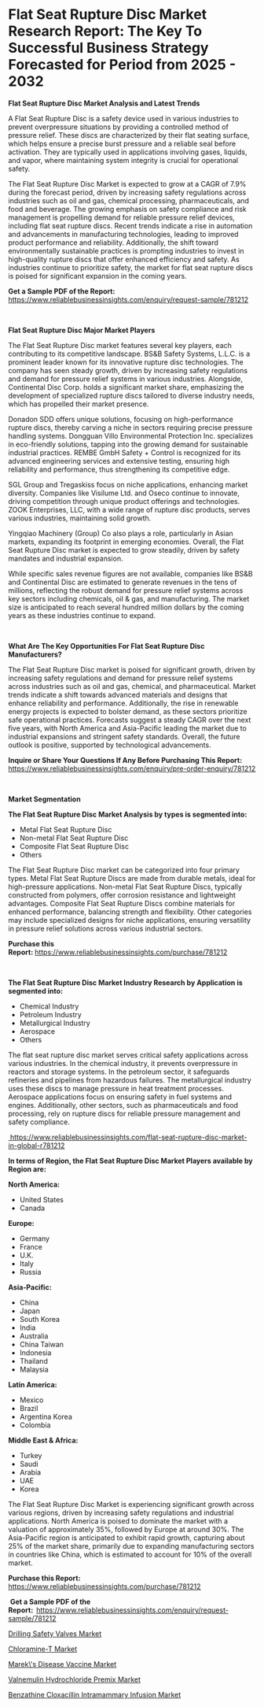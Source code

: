 <p><h1>Flat Seat Rupture Disc Market Research Report: The Key To Successful Business Strategy Forecasted for Period from 2025 - 2032</h1></p><p><strong>Flat Seat Rupture Disc Market Analysis and Latest Trends</strong></p>
<p><p>A Flat Seat Rupture Disc is a safety device used in various industries to prevent overpressure situations by providing a controlled method of pressure relief. These discs are characterized by their flat seating surface, which helps ensure a precise burst pressure and a reliable seal before activation. They are typically used in applications involving gases, liquids, and vapor, where maintaining system integrity is crucial for operational safety.</p><p>The Flat Seat Rupture Disc Market is expected to grow at a CAGR of 7.9% during the forecast period, driven by increasing safety regulations across industries such as oil and gas, chemical processing, pharmaceuticals, and food and beverage. The growing emphasis on safety compliance and risk management is propelling demand for reliable pressure relief devices, including flat seat rupture discs. Recent trends indicate a rise in automation and advancements in manufacturing technologies, leading to improved product performance and reliability. Additionally, the shift toward environmentally sustainable practices is prompting industries to invest in high-quality rupture discs that offer enhanced efficiency and safety. As industries continue to prioritize safety, the market for flat seat rupture discs is poised for significant expansion in the coming years.</p></p>
<p><strong>Get a Sample PDF of the Report:&nbsp;</strong> <a href="https://www.reliablebusinessinsights.com/enquiry/request-sample/781212?utm_campaign=60&utm_medium=2&utm_source=Github&utm_content=ia&utm_term=26032025&utm_id=flat-seat-rupture-disc">https://www.reliablebusinessinsights.com/enquiry/request-sample/781212</a></p>
<p>&nbsp;</p>
<p><strong>Flat Seat Rupture Disc Major Market Players</strong></p>
<p><p>The Flat Seat Rupture Disc market features several key players, each contributing to its competitive landscape. BS&B Safety Systems, L.L.C. is a prominent leader known for its innovative rupture disc technologies. The company has seen steady growth, driven by increasing safety regulations and demand for pressure relief systems in various industries. Alongside, Continental Disc Corp. holds a significant market share, emphasizing the development of specialized rupture discs tailored to diverse industry needs, which has propelled their market presence.</p><p>Donadon SDD offers unique solutions, focusing on high-performance rupture discs, thereby carving a niche in sectors requiring precise pressure handling systems. Dongguan Villo Environmental Protection Inc. specializes in eco-friendly solutions, tapping into the growing demand for sustainable industrial practices. REMBE GmbH Safety + Control is recognized for its advanced engineering services and extensive testing, ensuring high reliability and performance, thus strengthening its competitive edge.</p><p>SGL Group and Tregaskiss focus on niche applications, enhancing market diversity. Companies like Visilume Ltd. and Oseco continue to innovate, driving competition through unique product offerings and technologies. ZOOK Enterprises, LLC, with a wide range of rupture disc products, serves various industries, maintaining solid growth.</p><p>Yingqiao Machinery (Group) Co also plays a role, particularly in Asian markets, expanding its footprint in emerging economies. Overall, the Flat Seat Rupture Disc market is expected to grow steadily, driven by safety mandates and industrial expansion.</p><p>While specific sales revenue figures are not available, companies like BS&B and Continental Disc are estimated to generate revenues in the tens of millions, reflecting the robust demand for pressure relief systems across key sectors including chemicals, oil & gas, and manufacturing. The market size is anticipated to reach several hundred million dollars by the coming years as these industries continue to expand.</p></p>
<p>&nbsp;</p>
<p><strong>What Are The Key Opportunities For Flat Seat Rupture Disc Manufacturers?</strong></p>
<p><p>The Flat Seat Rupture Disc market is poised for significant growth, driven by increasing safety regulations and demand for pressure relief systems across industries such as oil and gas, chemical, and pharmaceutical. Market trends indicate a shift towards advanced materials and designs that enhance reliability and performance. Additionally, the rise in renewable energy projects is expected to bolster demand, as these sectors prioritize safe operational practices. Forecasts suggest a steady CAGR over the next five years, with North America and Asia-Pacific leading the market due to industrial expansions and stringent safety standards. Overall, the future outlook is positive, supported by technological advancements.</p></p>
<p><strong>Inquire or Share Your Questions If Any Before Purchasing This Report:</strong> <a href="https://www.reliablebusinessinsights.com/enquiry/pre-order-enquiry/781212?utm_campaign=60&utm_medium=2&utm_source=Github&utm_content=ia&utm_term=26032025&utm_id=flat-seat-rupture-disc">https://www.reliablebusinessinsights.com/enquiry/pre-order-enquiry/781212</a></p>
<p>&nbsp;</p>
<p><strong>Market Segmentation</strong></p>
<p><strong>The Flat Seat Rupture Disc Market Analysis by types is segmented into:</strong></p>
<p><ul><li>Metal Flat Seat Rupture Disc</li><li>Non-metal Flat Seat Rupture Disc</li><li>Composite Flat Seat Rupture Disc</li><li>Others</li></ul></p>
<p><p>The Flat Seat Rupture Disc market can be categorized into four primary types. Metal Flat Seat Rupture Discs are made from durable metals, ideal for high-pressure applications. Non-metal Flat Seat Rupture Discs, typically constructed from polymers, offer corrosion resistance and lightweight advantages. Composite Flat Seat Rupture Discs combine materials for enhanced performance, balancing strength and flexibility. Other categories may include specialized designs for niche applications, ensuring versatility in pressure relief solutions across various industrial sectors.</p></p>
<p><strong>Purchase this Report:&nbsp;</strong><a href="https://www.reliablebusinessinsights.com/purchase/781212?utm_campaign=60&utm_medium=2&utm_source=Github&utm_content=ia&utm_term=26032025&utm_id=flat-seat-rupture-disc">https://www.reliablebusinessinsights.com/purchase/781212</a></p>
<p>&nbsp;</p>
<p><strong>The Flat Seat Rupture Disc Market Industry Research by Application is segmented into:</strong></p>
<p><ul><li>Chemical Industry</li><li>Petroleum Industry</li><li>Metallurgical Industry</li><li>Aerospace</li><li>Others</li></ul></p>
<p><p>The flat seat rupture disc market serves critical safety applications across various industries. In the chemical industry, it prevents overpressure in reactors and storage systems. In the petroleum sector, it safeguards refineries and pipelines from hazardous failures. The metallurgical industry uses these discs to manage pressure in heat treatment processes. Aerospace applications focus on ensuring safety in fuel systems and engines. Additionally, other sectors, such as pharmaceuticals and food processing, rely on rupture discs for reliable pressure management and safety compliance.</p></p>
<p><a href="https://www.reliablebusinessinsights.com/flat-seat-rupture-disc-market-in-global-r781212?utm_campaign=60&utm_medium=2&utm_source=Github&utm_content=ia&utm_term=26032025&utm_id=flat-seat-rupture-disc">&nbsp;https://www.reliablebusinessinsights.com/flat-seat-rupture-disc-market-in-global-r781212</a></p>
<p><strong>In terms of Region, the Flat Seat Rupture Disc Market Players available by Region are:</strong></p>
<p>
    <p> <strong> North America: </strong>
        <ul>
            <li>United States</li>
            <li>Canada</li>
        </ul>
        </p> 
    <p> <strong> Europe: </strong>
        <ul>
            <li>Germany</li>
            <li>France</li>
            <li>U.K.</li>
            <li>Italy</li>
            <li>Russia</li>
        </ul>
        </p> 
    <p> <strong> Asia-Pacific: </strong>
        <ul>
            <li>China</li>
            <li>Japan</li>
            <li>South Korea</li>
            <li>India</li>
            <li>Australia</li>
            <li>China Taiwan</li>
            <li>Indonesia</li>
            <li>Thailand</li>
            <li>Malaysia</li>
        </ul>
        </p> 
    <p> <strong> Latin America: </strong>
        <ul>
            <li>Mexico</li>
            <li>Brazil</li>
            <li>Argentina Korea</li>
            <li>Colombia</li>
        </ul>
        </p> 
    <p> <strong> Middle East & Africa: </strong>
        <ul>
            <li>Turkey</li>
            <li>Saudi</li>
            <li>Arabia</li>
            <li>UAE</li>
            <li>Korea</li>
        </ul>
    </p>
    </p>
<p><p>The Flat Seat Rupture Disc Market is experiencing significant growth across various regions, driven by increasing safety regulations and industrial applications. North America is poised to dominate the market with a valuation of approximately 35%, followed by Europe at around 30%. The Asia-Pacific region is anticipated to exhibit rapid growth, capturing about 25% of the market share, primarily due to expanding manufacturing sectors in countries like China, which is estimated to account for 10% of the overall market.</p></p>
<p><strong>Purchase this Report: </strong><a href="https://www.reliablebusinessinsights.com/purchase/781212?utm_campaign=60&utm_medium=2&utm_source=Github&utm_content=ia&utm_term=26032025&utm_id=flat-seat-rupture-disc">https://www.reliablebusinessinsights.com/purchase/781212</a></p>
<p>&nbsp;<strong>Get a Sample PDF of the Report:&nbsp;&nbsp;</strong><a href="https://www.reliablebusinessinsights.com/enquiry/request-sample/781212?utm_campaign=60&utm_medium=2&utm_source=Github&utm_content=ia&utm_term=26032025&utm_id=flat-seat-rupture-disc">https://www.reliablebusinessinsights.com/enquiry/request-sample/781212</a></p>
<p><strong></strong></p>
<p><p><a href="https://github.com/puhakhommabh/Market-Research-Report-List-1/blob/main/drilling-safety-valves-market.md?utm_campaign=60&utm_medium=2&utm_source=Github&utm_content=ia&utm_term=26032025&utm_id=flat-seat-rupture-disc">Drilling Safety Valves Market</a></p><p><a href="https://github.com/borknyberg/Market-Research-Report-List-1/blob/main/chloramine-t-market.md?utm_campaign=60&utm_medium=2&utm_source=Github&utm_content=ia&utm_term=26032025&utm_id=flat-seat-rupture-disc">Chloramine-T Market</a></p><p><a href="https://github.com/ozolsgasko02/Market-Research-Report-List-1/blob/main/mareks-disease-vaccine-market.md?utm_campaign=60&utm_medium=2&utm_source=Github&utm_content=ia&utm_term=26032025&utm_id=flat-seat-rupture-disc">Marek\'s Disease Vaccine Market</a></p><p><a href="https://github.com/alrogikrosa/Market-Research-Report-List-1/blob/main/valnemulin-hydrochloride-premix-market.md?utm_campaign=60&utm_medium=2&utm_source=Github&utm_content=ia&utm_term=26032025&utm_id=flat-seat-rupture-disc">Valnemulin Hydrochloride Premix Market</a></p><p><a href="https://github.com/mynaoanes/Market-Research-Report-List-1/blob/main/benzathine-cloxacillin-intramammary-infusion-market.md?utm_campaign=60&utm_medium=2&utm_source=Github&utm_content=ia&utm_term=26032025&utm_id=flat-seat-rupture-disc">Benzathine Cloxacillin Intramammary Infusion Market</a></p></p>